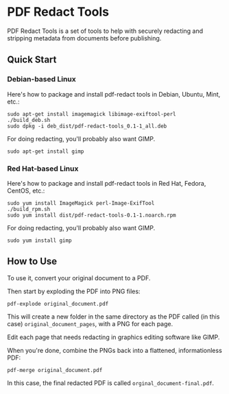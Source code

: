 # PDF Redact Tools

PDF Redact Tools is a set of tools to help with securely redacting and stripping metadata from documents before publishing.

## Quick Start

### Debian-based Linux

Here's how to package and install pdf-redact tools in Debian, Ubuntu, Mint, etc.:

    sudo apt-get install imagemagick libimage-exiftool-perl
    ./build_deb.sh
    sudo dpkg -i deb_dist/pdf-redact-tools_0.1-1_all.deb

For doing redacting, you'll probably also want GIMP.

    sudo apt-get install gimp

### Red Hat-based Linux

Here's how to package and install pdf-redact tools in Red Hat, Fedora, CentOS, etc.:

    sudo yum install ImageMagick perl-Image-ExifTool
    ./build_rpm.sh
    sudo yum install dist/pdf-redact-tools-0.1-1.noarch.rpm

For doing redacting, you'll probably also want GIMP.

    sudo yum install gimp

## How to Use

To use it, convert your original document to a PDF.

Then start by exploding the PDF into PNG files:

    pdf-explode original_document.pdf

This will create a new folder in the same directory as the PDF called (in this case) `original_document_pages`, with a PNG for each page.

Edit each page that needs redacting in graphics editing software like GIMP.

When you're done, combine the PNGs back into a flattened, informationless PDF:

    pdf-merge original_document.pdf

In this case, the final redacted PDF is called `orginal_document-final.pdf`.
